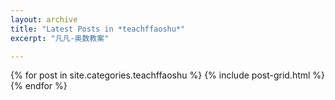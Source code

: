 ```yaml
---
layout: archive
title: "Latest Posts in *teachffaoshu*"
excerpt: "凡凡-奥数教案"

---
```


<div class="tiles">
{% for post in site.categories.teachffaoshu %}
	{% include post-grid.html %}
{% endfor %}
</div><!-- /.tiles -->

